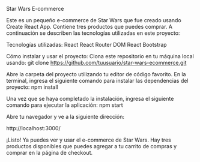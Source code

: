 Star Wars E-commerce

Este es un pequeño e-commerce de Star Wars que fue creado usando Create React App. Contiene tres productos que puedes comprar. A continuación se describen las tecnologías utilizadas en este proyecto:

Tecnologías utilizadas:
React
React Router DOM
React Bootstrap

Cómo instalar y usar el proyecto:
Clona este repositorio en tu máquina local usando:
git clone https://github.com/tuusuario/star-wars-ecommerce.git

Abre la carpeta del proyecto utilizando tu editor de código favorito.
En la terminal, ingresa el siguiente comando para instalar las dependencias del proyecto:
npm install

Una vez que se haya completado la instalación, ingresa el siguiente comando para ejecutar la aplicación:
npm start

Abre tu navegador y ve a la siguiente dirección:

http://localhost:3000/

¡Listo! Ya puedes ver y usar el e-commerce de Star Wars. Hay tres productos disponibles que puedes agregar a tu carrito de compras y comprar en la página de checkout.